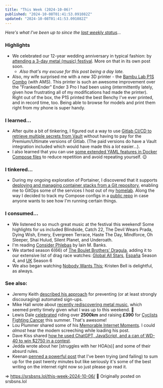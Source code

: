 ```yaml
---
title: "This Week (2024-10-06)"
published: "2024-10-08T01:41:53.091082Z"
updated: "2024-10-08T01:41:53.091082Z"
---
```


*Here's what I've been up to since the [last weekly status](/this-week-2024-09-29)...*

### Highlights

- We celebrated our 12-year wedding anniversary in typical fashion: by [attending a 3-day metal (music) festival](https://social.lol/@jbowdre/113251813719437167). More on that in its own post soon.
    - *Also that's my excuse for this post being a day late.*
- Also, my wife surprised me with a new 3D printer - the [Bambu Lab P1S Combo](https://us.store.bambulab.com/products/p1s) (with AMS). This printer is such an awesome improvement over the "FrankenEnder" Ender 3 Pro I had been using (intermittently lately, given how frustrating all of my modifications had made the printer). Right out of the box, the P1S printed the best Benchy I've ever printed, and in record time, too. Being able to browse for models and print them right from my phone is super handy.

### I learned...

- After quite a bit of tinkering, I figured out a way to use [Gitlab CI/CD to retrieve multiple secrets from Vault](https://notes.runtimeterror.dev/CICD/Retrieve-secrets-from-Vault-with-Gitlab-%28for-free%29) without having to pay for the Premium/Ultimate versions of Gitlab. (The paid versions do have a Vault integration included which would have made this a *lot* easier...).
- I also learned that you can use [some extended YAML features in Docker Compose files](https://notes.runtimeterror.dev/Containers/Use-YAML-features-in-Docker-Compose) to reduce repetition and avoid repeating yourself. 😉

### I tinkered...

- During my ongoing exploration of Portainer, I discovered that it supports [deploying and managing container stacks from a Git repository](https://docs.portainer.io/user/docker/stacks/add#option-3-git-repository), enabling me to GitOps some of the services I host out of my [homelab](https://runtimeterror.dev/homelab). Along the way I decided to track my Compose configs in a [public repo](https://github.com/jbowdre/compositions/) in case anyone wants to see how I'm running certain things.

### I consumed...

- We listened to so much great music at the festival this weekend! Some highlights for us included Blindside, Catch 22, The Devil Wears Prada, Dying Wish, Emery, Evergreen Terrace, Haste The Day, Mindforce, Oh Sleeper, Shai Hulud, Silent Planet, and Underoath.
- I'm reading [Consider Phlebas](https://app.thestorygraph.com/books/0c71176b-7de6-4f30-9462-aebeecf944a0) by Iain M. Banks.
- We started season 6(66) of [The Boulet Brothers' Dragula](https://www.imdb.com/title/tt6289132/), adding it to our extensive list of drag race watches: [Global All Stars](https://www.imdb.com/title/tt32919055/), [España](https://www.imdb.com/title/tt13606528/) Season 4, and [UK](https://www.imdb.com/title/tt9780442/) Season 6
- We also began watching [Nobody Wants This](https://www.imdb.com/title/tt26933824/); Kristen Bell is delightful, as always.

### See also:

- Jeremy Keith [described his approach](https://adactio.com/journal/21457) for preventing (or at least strongly discouraging) automated sign-ups.
- Mike Hall wrote about [recently rediscovering metal music](https://mph.puddingtime.org/post/on-metal), which seemed pretty timely given what I was up to this weekend. 🤘
- Lewis Dale [celebrated](https://lewisdale.dev/post/finishing-up-my-summer-of-fundraising/) riding over **2500km** and raising **£390** for [Cyclists Fighting Cancer](https://cyclistsfc.org.uk/) this summer. That's awesome!
- Lou Plummer shared some of his [Memorable Internet Moments](https://louplummer.lol/memorable-internet-moments/). I could *almost* hear the modem screeching while loading his post.
- Dave Kiss shared [how he used ChatGPT, JavaScript, and a can of WD-40 to win $2750 in a contest](https://davekiss.com/blog/how-i-won-2750-using-javascript-ai-and-a-can-of-wd-40).
- Jedda wrote about her \[struggles with her HOA(s)\] and some of their absurd rules.
- Keenan [penned a powerful post](https://gkeenan.co/avgb/ive-missed-sam-for-a-very-long-time-or-pick-your-battles/) that I've been trying (and failing) to sum up for the past twenty minutes but like seriously it's some of the best writing on the internet right now so just please go read it.

=> https://srsbsns.lol/this-week-2024-10-06/ 📡 Originally posted on srsbsns.lol